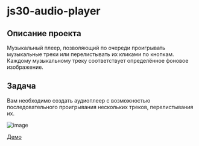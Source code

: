 # js30-audio-player

## Описание проекта

Музыкальный плеер, позволяющий по очереди проигрывать музыкальные треки или перелистывать их кликами по кнопкам. Каждому музыкальному треку соответствует определённое фоновое изображение.

## Задача

Вам необходимо создать аудиоплеер с возможностью последовательного проигрывания нескольких треков, перелистывания их.

![image](https://user-images.githubusercontent.com/79800115/152636915-81bee8f9-748d-4c67-b50f-6d4d920111c4.png)

[Демо](https://audio-player-js30.netlify.app/)  
